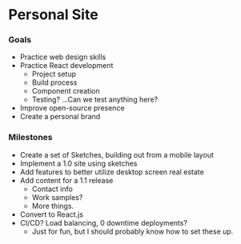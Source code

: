 # Personal Site

### Goals
 * Practice web design skills
 * Practice React development
    * Project setup
    * Build process
    * Component creation
    * Testing? ...Can we test anything here?
 * Improve open-source presence
 * Create a personal brand

### Milestones
 * Create a set of Sketches, building out from a mobile layout
 * Implement a 1.0 site using sketches
 * Add features to better utilize desktop screen real estate
 * Add content for a 1.1 release
    * Contact info
    * Work samples?
    * More things.
 * Convert to React.js
 * CI/CD? Load balancing, 0 downtime deployments?
    * Just for fun, but I should probably know how to set these up.
